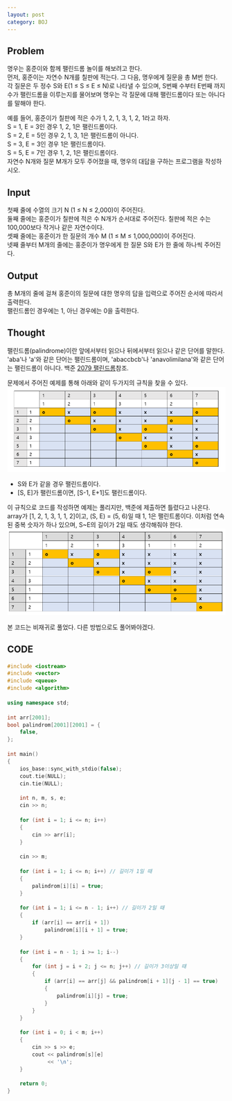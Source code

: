```yaml
---
layout: post
category: BOJ
---
```


## Problem
명우는 홍준이와 함께 팰린드롬 놀이를 해보려고 한다.  
먼저, 홍준이는 자연수 N개를 칠판에 적는다. 그 다음, 명우에게 질문을 총 M번 한다.  
각 질문은 두 정수 S와 E(1 ≤ S ≤ E ≤ N)로 나타낼 수 있으며, S번째 수부터 E번째 까지 수가 팰린드롬을 이루는지를 물어보며 명우는 각 질문에 대해 팰린드롬이다 또는 아니다를 말해야 한다.  

예를 들어, 홍준이가 칠판에 적은 수가 1, 2, 1, 3, 1, 2, 1라고 하자.  
S = 1, E = 3인 경우 1, 2, 1은 팰린드롬이다.  
S = 2, E = 5인 경우 2, 1, 3, 1은 팰린드롬이 아니다.  
S = 3, E = 3인 경우 1은 팰린드롬이다.  
S = 5, E = 7인 경우 1, 2, 1은 팰린드롬이다.  
자연수 N개와 질문 M개가 모두 주어졌을 때, 명우의 대답을 구하는 프로그램을 작성하시오.  

## Input
첫째 줄에 수열의 크기 N (1 ≤ N ≤ 2,000)이 주어진다.  
둘째 줄에는 홍준이가 칠판에 적은 수 N개가 순서대로 주어진다. 칠판에 적은 수는 100,000보다 작거나 같은 자연수이다.  
셋째 줄에는 홍준이가 한 질문의 개수 M (1 ≤ M ≤ 1,000,000)이 주어진다.  
넷째 줄부터 M개의 줄에는 홍준이가 명우에게 한 질문 S와 E가 한 줄에 하나씩 주어진다.

## Output
총 M개의 줄에 걸쳐 홍준이의 질문에 대한 명우의 답을 입력으로 주어진 순서에 따라서 출력한다.   
팰린드롬인 경우에는 1, 아닌 경우에는 0을 출력한다.

## Thought
팰린드롬(palindrome)이란 앞에서부터 읽으나 뒤에서부터 읽으나 같은 단어를 말한다. 'aba'나 'a'와 같은 단어는 팰린드롬이며, 'abaccbcb'나 'anavolimilana'와 같은 단어는 팰린드롬이 아니다. 백준 [2079 팰린드롬][2079]참조.  

문제에서 주어진 예제를 통해 아래와 같이 두가지의 규칙을 찾을 수 있다.
![pa](./image/pa.png)

- S와 E가 같을 경우 팰린드롬이다.
- [S, E]가 팰린드롬이면, [S-1, E+1]도 팰린드롬이다.

이 규칙으로 코드를 작성하면 예제는 풀리지만, 백준에 제출하면 틀렸다고 나온다.  
array가 [1, 2, 1, 3, 1, 1, 2]이고, (S, E) = (5, 6)일 때 1, 1은 팰린트롬이다. 이처럼 연속된 중복 숫자가 하나 있으며, S~E의 길이가 2일 때도 생각해줘야 한다.
![pa2](./image/pa2.png)

본 코드는 비재귀로 풀었다. 다른 방법으로도 풀어봐야겠다. 

## CODE
``` c++
#include <iostream>
#include <vector>
#include <queue>
#include <algorithm>

using namespace std;

int arr[2001];
bool palindrom[2001][2001] = {
    false,
};

int main()
{
    ios_base::sync_with_stdio(false);
    cout.tie(NULL);
    cin.tie(NULL);

    int n, m, s, e;
    cin >> n;

    for (int i = 1; i <= n; i++)
    {
        cin >> arr[i];
    }

    cin >> m;

    for (int i = 1; i <= n; i++) // 길이가 1일 때
    {
        palindrom[i][i] = true;
    }

    for (int i = 1; i <= n - 1; i++) // 길이가 2일 때
    {
        if (arr[i] == arr[i + 1])
            palindrom[i][i + 1] = true;
    }

    for (int i = n - 1; i >= 1; i--)
    {
        for (int j = i + 2; j <= n; j++) // 길이가 3이상일 때
        {
            if (arr[i] == arr[j] && palindrom[i + 1][j - 1] == true)
            {
                palindrom[i][j] = true;
            }
        }
    }

    for (int i = 0; i < m; i++)
    {
        cin >> s >> e;
        cout << palindrom[s][e]
             << '\n';
    }

    return 0;
}
```







[2079]: https://www.acmicpc.net/problem/2079
